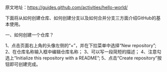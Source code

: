 原文地址：https://guides.github.com/activities/hello-world/


下面将从如何创建仓库、如何创建分支以及如何合并分支三方面介绍GitHub的基本使用。

一、如何创建一个仓库？

  1、点击页面右上角的头像左侧的“+”，并在下拉菜单中选择“New repository”;
  2、在仓库名称输入框中编辑仓库名称；
  3、可以写一段简短的描述；
  4、注意勾选上“Initialize this repository with a README”;
  5、点击“Create repository”按钮即可创建完成。
